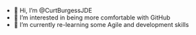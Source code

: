 - 👋 Hi, I’m @CurtBurgessJDE
- 👀 I’m interested in being more comfortable with GitHub
- 🌱 I’m currently re-learning some Agile and development skills

<!---
CurtBurgessJDE/CurtBurgessJDE is a ✨ special ✨ repository because its `README.md` (this file) appears on your GitHub profile.
You can click the Preview link to take a look at your changes.
--->
